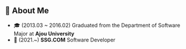 ## 🐰 About Me 

- 🎓 (2013.03 ~ 2016.02) Graduated from the Department of Software Major at **Ajou University**
- 🤔 (2021.~) **SSG.COM** Software Developer
